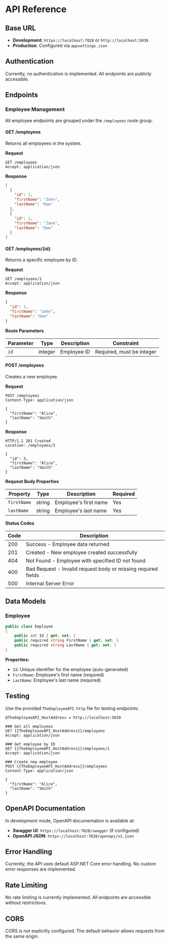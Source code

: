 # API Reference

## Base URL

- **Development**: `https://localhost:7028` or `http://localhost:5039`
- **Production**: Configured via `appsettings.json`

## Authentication

Currently, no authentication is implemented. All endpoints are publicly accessible.

## Endpoints

### Employee Management

All employee endpoints are grouped under the `/employees` route group.

#### GET /employees

Returns all employees in the system.

**Request**
```http
GET /employees
Accept: application/json
```

**Response**
```json
[
  {
    "id": 1,
    "firstName": "John",
    "lastName": "Doe"
  },
  {
    "id": 2,
    "firstName": "Jane",
    "lastName": "Doe"
  }
]
```

#### GET /employees/{id}

Returns a specific employee by ID.

**Request**
```http
GET /employees/1
Accept: application/json
```

**Response**
```json
{
  "id": 1,
  "firstName": "John",
  "lastName": "Doe"
}
```

**Route Parameters**

| Parameter | Type | Description | Constraint |
|-----------|------|-------------|------------|
| `id` | integer | Employee ID | Required, must be integer |

#### POST /employees

Creates a new employee.

**Request**
```http
POST /employees
Content-Type: application/json

{
  "firstName": "Alice",
  "lastName": "Smith"
}
```

**Response**
```http
HTTP/1.1 201 Created
Location: /employees/3

{
  "id": 3,
  "firstName": "Alice",
  "lastName": "Smith"
}
```

**Request Body Properties**

| Property | Type | Description | Required |
|----------|------|-------------|----------|
| `firstName` | string | Employee's first name | Yes |
| `lastName` | string | Employee's last name | Yes |

**Status Codes**

| Code | Description |
|------|-------------|
| 200 | Success - Employee data returned |
| 201 | Created - New employee created successfully |
| 404 | Not Found - Employee with specified ID not found |
| 400 | Bad Request - Invalid request body or missing required fields |
| 500 | Internal Server Error |

## Data Models

### Employee

```csharp
public class Employee
{
    public int Id { get; set; }
    public required string FirstName { get; set; }
    public required string LastName { get; set; }
}
```

**Properties:**
- `Id`: Unique identifier for the employee (auto-generated)
- `FirstName`: Employee's first name (required)
- `LastName`: Employee's last name (required)

## Testing

Use the provided `TheEmployeeAPI.http` file for testing endpoints:

```http
@TheEmployeeAPI_HostAddress = http://localhost:5039

### Get all employees
GET {{TheEmployeeAPI_HostAddress}}/employees
Accept: application/json

### Get employee by ID
GET {{TheEmployeeAPI_HostAddress}}/employees/1
Accept: application/json

### Create new employee
POST {{TheEmployeeAPI_HostAddress}}/employees
Content-Type: application/json

{
  "firstName": "Alice",
  "lastName": "Smith"
}
```

## OpenAPI Documentation

In development mode, OpenAPI documentation is available at:
- **Swagger UI**: `https://localhost:7028/swagger` (if configured)
- **OpenAPI JSON**: `https://localhost:7028/openapi/v1.json`

## Error Handling

Currently, the API uses default ASP.NET Core error handling. No custom error responses are implemented.

## Rate Limiting

No rate limiting is currently implemented. All endpoints are accessible without restrictions.

## CORS

CORS is not explicitly configured. The default behavior allows requests from the same origin.
